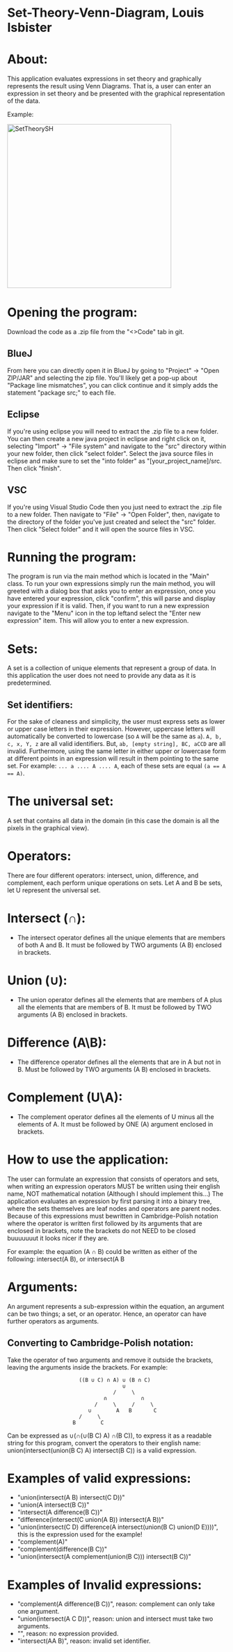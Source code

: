 # Set-Theory-Venn-Diagram, Louis Isbister


# About:
This application evaluates expressions in set theory and graphically represents the result
using Venn Diagrams. That is, a user can enter an expression in set theory and be presented
with the graphical representation of the data.

Example:

<img width="377" alt="SetTheorySH" src="https://github.com/LouisIsbister/Set-Theory-Venn-Diagram/assets/104889878/d0e393b9-6c02-43e7-a570-7fa3d528f366">


# Opening the program:
Download the code as a .zip file from the "<>Code" tab in git.
## BlueJ
From here you can directly open it in BlueJ by going to "Project" -> "Open ZIP/JAR" and selecting the zip file.
You'll likely get a pop-up about "Package line mismatches", you can click continue and it simply adds the statement "package src;" to each file. 
## Eclipse
If you're using eclipse you will need to extract the .zip file to a new folder. You can then create a new java project in eclipse and right click on it, selecting "Import" ->  "File system" and navigate to the "src" directory within your new folder, then click "select folder". Select the java source files in eclipse and make sure to set the "into folder" as "[your_project_name]/src. Then click "finish".
## VSC
If you're using Visual Studio Code then you just need to extract the .zip file to a new folder. Then navigate to "File" -> "Open Folder", then, navigate to the directory of the folder you've just created and select the "src" folder. Then click "Select folder" and it will open the source files in VSC. 

# Running the program:
The program is run via the main method which is located in the "Main" class. 
To run your own expressions simply run the main method, you will greeted with a dialog box that 
asks you to enter an expression, once you have entered your expression, click "confirm", this will
parse and display your expression if it is valid. 
Then, if you want to run a new expression navigate to the "Menu" icon in the top leftand select the "Enter new expression" item. This will allow you to enter a new expression.


# Sets:
A set is a collection of unique elements that represent a group of data. In this application the user does not need to provide any data as it is predetermined.
## Set identifiers:
For the sake of cleaness and simplicity, the user must express sets as lower or upper case
letters in their expression. However, uppercase letters will automatically be converted to
lowercase (so `A` will be the same as `a`).
`A, b, c, x, Y, z` are all valid identifiers. But, `ab, [empty string], BC, aCCD` are all invalid.
Furthermore, using the same letter in either upper or lowercase form at different points in
an expression will result in them pointing to the same set. For example: `... a .... A .... A`, each of these sets are equal `(a == A == A)`.
# The universal set:
A set that contains all data in the domain (in this case the domain is all the pixels in the graphical view).


# Operators:
There are four different operators: intersect, union, difference, and complement, each perform unique operations on sets.
Let A and B be sets, let U represent the universal set.
# Intersect (∩):
- The intersect operator defines all the unique elements that are members of both A and B. It must be followed by TWO arguments (A B) enclosed in brackets.
# Union (∪):
- The union operator defines all the elements that are members of A plus all the elements that are members of B. It must be followed by TWO arguments (A B) enclosed in brackets.
# Difference (A\B):
- The difference operator defines all the elements that are in A but not in B. Must be followed by TWO arguments (A B) enclosed in brackets.
# Complement (U\A):
- The complement operator defines all the elements of U minus all the elements of A. It must be followed by ONE (A) argument enclosed in brackets.


# How to use the application:
The user can formulate an expression that consists of operators and sets, when writing an expression operators MUST be written using their english name, NOT mathematical notation
(Although I should implement this...) The application evaluates an expression by first parsing it into a binary tree, where the sets themselves are leaf nodes and operators are parent nodes. Because of this expressions must bewritten in Cambridge-Polish notation where the operator is written first followed by its arguments that are enclosed in brackets, note the brackets do not NEED to be closed buuuuuuut it looks nicer if they are.

For example: the equation (A ∩ B) could be written as either of the following:
intersect(A B), or intersect(A B

# Arguments:
An argument represents a sub-expression within the equation, an argument can be two things; a set, or an operator. Hence, an operator can have further operators as arguments.

## Converting to Cambridge-Polish notation:
Take the operator of two arguments and remove it outside the brackets, leaving the arguments inside the brackets. For example:
```
                       ((B ∪ C) ∩ A) ∪ (B ∩ C)
                                     ∪
                                  /     \
                               ∩           ∩
                            /     \     /     \
                          ∪        A   B       C
                       /     \
                     B        C
```
Can be expressed as ∪(∩(∪(B C) A) ∩(B C)), to express it as a readable string for this program, convert the operators to their english name: union(intersect(union(B C) A) intersect(B C)) is a valid expression.


# Examples of valid expressions:
- "union(intersect(A B) intersect(C D))"
- "union(A intersect(B C))"
- "intersect(A difference(B C))"
- "difference(intersect(C union(A B)) intersect(A B))"
- "union(intersect(C D) difference(A intersect(union(B C) union(D E))))", this is the expression used for the example!
- "complement(A)"
- "complement(difference(B C))"
- "union(intersect(A complement(union(B C))) intersect(B C))"

# Examples of Invalid expressions:
- "complement(A difference(B C))", reason: complement can only take one argument.
- "union(intersect(A C D))", reason: union and intersect must take two arguments.
- "", reason: no expression provided.
- "intersect(AA B)", reason: invalid set identifier.
